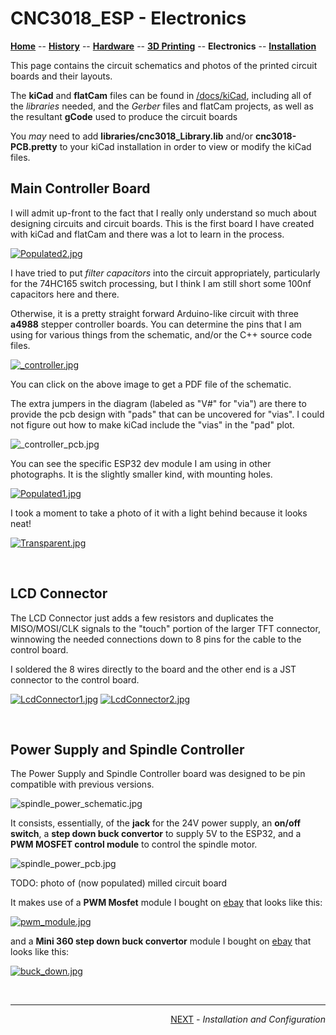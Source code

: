 # CNC3018_ESP - Electronics

**[Home](readme.md)** --
**[History](history.md)** --
**[Hardware](hardware.md)** --
**[3D Printing](3dPrinting.md)** --
**Electronics** --
**[Installation](installation.md)**


This page contains the circuit schematics and photos of the printed
circuit boards and their layouts.

The **kiCad** and **flatCam** files can be found in [/docs/kiCad](kiCad), including
all of the *libraries* needed, and the *Gerber* files and flatCam projects, as well
as the resultant **gCode** used to produce the circuit boards

You *may* need to add **libraries/cnc3018_Library.lib** and/or **cnc3018-PCB.pretty**
to your kiCad installation in order to view or modify the kiCad files.


## Main Controller Board

I will admit up-front to the fact that I really only understand so much
about designing circuits and circuit boards.   This is the first board I
have created with kiCad and flatCam and there was a lot to learn in the
process.

[![Populated2.jpg](images/Populated2.jpg)](images/Populated2_large.jpg)

I have tried to put *filter capacitors* into the circuit appropriately,
particularly for the 74HC165 switch processing, but I think I am still
short some 100nf capacitors here and there.

Otherwise, it is a pretty straight forward Arduino-like circuit
with three **a4988** stepper controller boards.  You can determine
the pins that I am using for various things from the schematic, and/or
the C++ source code files.

[![_controller.jpg](images/_controller.jpg)](kiCad/_controller.pdf)

You can click on the above image to get a PDF file of the schematic.

The extra jumpers in the diagram (labeled as "V#" for "via") are there
to provide the pcb design with "pads" that can be uncovered for "vias".
I could not figure out how to make kiCad include the "vias" in the
"pad" plot.

![_controller_pcb.jpg](images/_controller_pcb.jpg)

You can see the specific ESP32 dev module I am using in other photographs.
It is the slightly smaller kind, with mounting holes.

[![Populated1.jpg](images/Populated1.jpg)](images/Populated1_large.jpg)

I took a moment to take a photo of it with a light behind because it looks neat!

[![Transparent.jpg](images/Transparent.jpg)](images/Transparent_large.jpg)


<br>

## LCD Connector

The LCD Connector just adds a few resistors and duplicates
the MISO/MOSI/CLK signals to the "touch" portion of the larger
TFT connector, winnowing the needed connections down to 8 pins
for the cable to the control board.

I soldered the 8 wires directly to the board and the other
end is a JST connector to the control board.

[![LcdConnector1.jpg](images/LcdConnector1.jpg)](images/LcdConnector1_large.jpg)
[![LcdConnector2.jpg](images/LcdConnector2.jpg)](images/LcdConnector2_large.jpg)

<br>

## Power Supply and Spindle Controller

The Power Supply and Spindle Controller board was designed to be pin compatible
with previous versions.

![spindle_power_schematic.jpg](images/spindle_power_schematic.jpg)

It consists, essentially, of the **jack** for the 24V power supply, an
**on/off switch**, a **step down buck convertor** to supply 5V to the
ESP32, and a **PWM MOSFET control module** to control the spindle motor.

![spindle_power_pcb.jpg](images/spindle_power_pcb.jpg)

TODO: photo of (now populated) milled circuit board

It makes use of a **PWM Mosfet** module I bought on
[ebay](https://www.ebay.com/itm/292509712137)
that looks like this:


[![pwm_module.jpg](images/pwm_module.jpg)](images/pwm_module_large.jpg)


and a **Mini 360 step down buck convertor** module I bought on
[ebay](https://www.ebay.com/itm/223048616138)
that looks like this:

[![buck_down.jpg](images/buck_down.jpg)](images/buck_down_large.jpg)


<br>
<hr>
<div style="text-align: right">
<a href='installation.md'>NEXT</a><i> - Installation and Configuration</i>
</div>